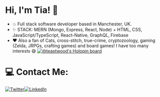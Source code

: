 # Hi, I'm Tia! 👋

+ :boom: Full stack software developer based in Manchester, UK.
+ :sparkles: STACK: MERN (Mongo, Express, React, Node) + HTML, CSS, JavaScript/TypeScript, React-Native, GraphQL, Firebase
+ :heart: Also a fan of Cats, cross-stitch, true-crime, cryptozoology, gaming (Zelda, JRPGs, crafting games) and board games! I have too many interests :sweat_smile:
[![@teastwood's Holopin board](https://holopin.io/api/user/board?user=teastwood)](https://holopin.io/@teastwood)

# 💻 Contact Me:
[![Twitter](https://img.icons8.com/nolan/64/twitter-squared.png)](https://twitter.com/TiaEastwood)[![LinkedIn](https://img.icons8.com/nolan/64/linkedin.png)](https://www.linkedin.com/in/tiaeastwood/)

              
